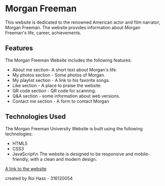 # Morgan Freeman
This website is dedicated to the renowned American actor and film narrator, Morgan Freeman. The website provides information about Morgan Freeman's life, career, achievements.

## Features
The Morgan Freeman  Website includes the following features:
* About me section- A short text about Morgan's life.
* My photos section - Some photos of Morgan.
* My playlist section - A link to his favorite songs.
* Like section - A place to praise the website. 
* QR code section - QR code for scanning.
* Q&A section - some information about web versions.
* Contact me section - A form to contact Morgan


## Technologies Used
The Morgan Freeman University Website is built using the following technologies:

* HTML5
* CSS3
* JavaScript\n
The website is designed to be responsive and mobile-friendly, with a clean and modern design.

[A link to the website](https://web-development-environments-2023.github.io/316120054/)

created by Roi Hass - 316120054
